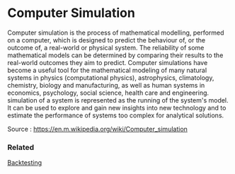 # Computer Simulation
Computer simulation is the process of mathematical modelling, performed on a computer, 
which is designed to predict the behaviour of, or the outcome of, a real-world or physical system.
The reliability of some mathematical models can be determined by comparing their results to 
the real-world outcomes they aim to predict. 
Computer simulations have become a useful tool for the mathematical modeling of many natural systems 
in physics (computational physics), astrophysics, climatology, chemistry, biology and 
manufacturing, as well as human systems in economics, psychology, social science, health care 
and engineering. simulation of a system is represented as the running of the system's model. 
It can be used to explore and gain new insights into new technology and to estimate the performance 
of systems too complex for analytical solutions.

Source : https://en.m.wikipedia.org/wiki/Computer_simulation

### Related
  [Backtesting](https://github.com/CatalaniCD/quantitative_finance/blob/main/algorithmic_trading/backtesting.md)
